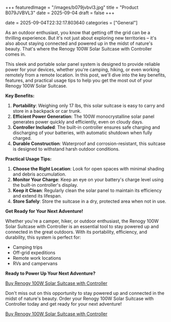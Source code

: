 +++
featuredImage = "/images/b079jvbvl3.jpg"
title = "Product B079JVBVL3"
date = 2025-09-04
draft = false
+++

date = 2025-09-04T22:32:17.803640
categories = ["General"]

As an outdoor enthusiast, you know that getting off the grid can be a thrilling experience. But it's not just about exploring new territories – it's also about staying connected and powered up in the midst of nature's beauty. That's where the Renogy 100W Solar Suitcase with Controller comes in.

This sleek and portable solar panel system is designed to provide reliable power for your devices, whether you're camping, hiking, or even working remotely from a remote location. In this post, we'll dive into the key benefits, features, and practical usage tips to help you get the most out of your Renogy 100W Solar Suitcase.

**Key Benefits:**

1. **Portability**: Weighing only 17 lbs, this solar suitcase is easy to carry and store in a backpack or car trunk.
2. **Efficient Power Generation**: The 100W monocrystalline solar panel generates power quickly and efficiently, even on cloudy days.
3. **Controller Included**: The built-in controller ensures safe charging and discharging of your batteries, with automatic shutdown when fully charged.
4. **Durable Construction**: Waterproof and corrosion-resistant, this suitcase is designed to withstand harsh outdoor conditions.

**Practical Usage Tips:**

1. **Choose the Right Location**: Look for open spaces with minimal shading and debris accumulation.
2. **Monitor Your Charge**: Keep an eye on your battery's charge level using the built-in controller's display.
3. **Keep it Clean**: Regularly clean the solar panel to maintain its efficiency and extend its lifespan.
4. **Store Safely**: Store the suitcase in a dry, protected area when not in use.

**Get Ready for Your Next Adventure!**

Whether you're a camper, hiker, or outdoor enthusiast, the Renogy 100W Solar Suitcase with Controller is an essential tool to stay powered up and connected in the great outdoors. With its portability, efficiency, and durability, this system is perfect for:

* Camping trips
* Off-grid expeditions
* Remote work locations
* RVs and campervans

**Ready to Power Up Your Next Adventure?**

[Buy Renogy 100W Solar Suitcase with Controller](https://www.amazon.com/dp/B079JVBVL3)

Don't miss out on this opportunity to stay powered up and connected in the midst of nature's beauty. Order your Renogy 100W Solar Suitcase with Controller today and get ready for your next adventure!

[Buy Renogy 100W Solar Suitcase with Controller](https://www.amazon.com/dp/B079JVBVL3)
